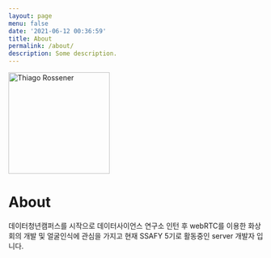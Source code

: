 ```yaml
---
layout: page
menu: false
date: '2021-06-12 00:36:59'
title: About
permalink: /about/
description: Some description.
---
```


<img class="img-rounded" src="https://avatars.githubusercontent.com/u/62869880?v=4" alt="Thiago Rossener" width="200">

# About

데이터청년캠퍼스를 시작으로 데이터사이언스 연구소 인턴 후 webRTC를 이용한 화상회의 개발 및 얼굴인식에 관심을 가지고
현재 SSAFY 5기로 활동중인 server 개발자 입니다. 